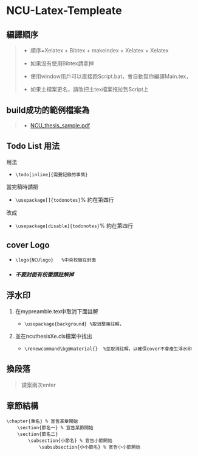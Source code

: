 # NCU-Latex-Templeate

## 編譯順序

>* 順序=Xelatex + Bibtex + makeindex + Xelatex + Xelatex
>	
>* 如果沒有使用Bibtex請拿掉
>	
>* 使用window用戶可以直接跑Script.bat，會自動幫你編譯Main.tex，
>	
>* 如果主檔案更名，請改把主tex檔案拖拉到Script上


## build成功的範例檔案為
>* [NCU_thesis_sample.pdf](https://github.com/RainJayTsai/NCU-Latex-Templeate/blob/master/NCU_thesis_sample.pdf)
    

## Todo List 用法
用法

* `\todo[inline]{需要記錄的事情}`

當完稿時請把
* `\usepackage[]{todonotes}`% 約在第四行

改成
* `\usepackage[disable]{todonotes}`% 約在第四行
    
        
		
## cover Logo
*  `\logo{NCUlogo}   %中央校徽在封面`

* ##### 不要封面有校徽請註解掉
    

## 浮水印
1. 在mypreamble.tex中取消下面註解

    * `\usepackage{background} %取消整串註解，`
        
2. 並在ncuthesisXe.cls檔案中找出
 
    * `\renewcommand\bg@material{}  %並取消註解，以確保cover不會產生浮水印`
    

## 換段落
>請案兩次enter
    

## 章節結構
	\chapter{章名} % 宣告某章開始
		\section{節名一} % 宣告某節開始
		\section{節名二}
			\subsection{小節名} % 宣告小節開始
				\subsubsection{小小節名} % 宣告小小節開始
